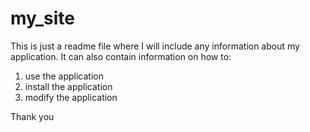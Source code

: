 # my_site
This is just a readme file where I will include any information about my application. It can also contain information on how to:
1. use the application
2. install the application
3. modify the application

Thank you
